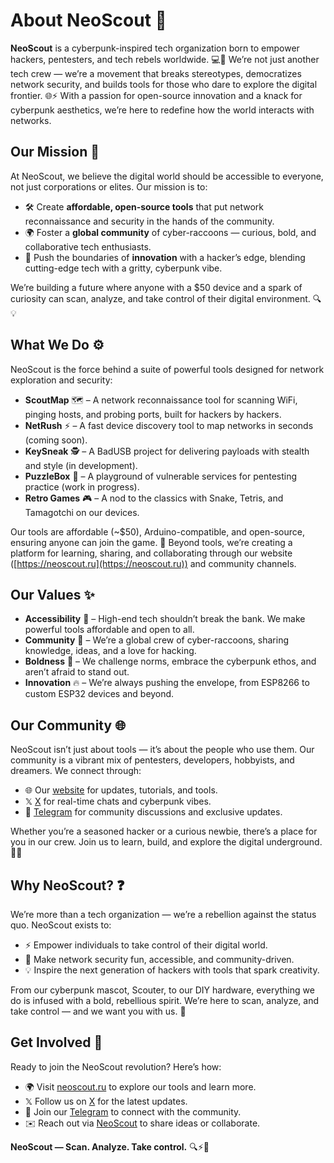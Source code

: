 # About NeoScout 🚀  

**NeoScout** is a cyberpunk-inspired tech organization born to empower hackers, pentesters, and tech rebels worldwide. 💻🔧 We’re not just another tech crew — we’re a movement that breaks stereotypes, democratizes network security, and builds tools for those who dare to explore the digital frontier. 🌐⚡ With a passion for open-source innovation and a knack for cyberpunk aesthetics, we’re here to redefine how the world interacts with networks.  

## Our Mission 🎯  

At NeoScout, we believe the digital world should be accessible to everyone, not just corporations or elites. Our mission is to:  
- 🛠️ Create **affordable, open-source tools** that put network reconnaissance and security in the hands of the community.  
- 🌍 Foster a **global community** of cyber-raccoons — curious, bold, and collaborative tech enthusiasts.  
- 🚀 Push the boundaries of **innovation** with a hacker’s edge, blending cutting-edge tech with a gritty, cyberpunk vibe.  

We’re building a future where anyone with a $50 device and a spark of curiosity can scan, analyze, and take control of their digital environment. 🔍💡  

## What We Do ⚙️  

NeoScout is the force behind a suite of powerful tools designed for network exploration and security:  
- **ScoutMap** 🗺️ – A network reconnaissance tool for scanning WiFi, pinging hosts, and probing ports, built for hackers by hackers.  
- **NetRush** ⚡ – A fast device discovery tool to map networks in seconds (coming soon).  
- **KeySneak** 🕵️ – A BadUSB project for delivering payloads with stealth and style (in development).  
- **PuzzleBox** 🧩 – A playground of vulnerable services for pentesting practice (work in progress).  
- **Retro Games** 🎮 – A nod to the classics with Snake, Tetris, and Tamagotchi on our devices.  

Our tools are affordable (~$50), Arduino-compatible, and open-source, ensuring anyone can join the game. 🎲 Beyond tools, we’re creating a platform for learning, sharing, and collaborating through our website ([https://neoscout.ru](https://neoscout.ru)) and community channels.  

## Our Values ✨  

- **Accessibility** 💸 – High-end tech shouldn’t break the bank. We make powerful tools affordable and open to all.  
- **Community** 🤝 – We’re a global crew of cyber-raccoons, sharing knowledge, ideas, and a love for hacking.  
- **Boldness** 🏴 – We challenge norms, embrace the cyberpunk ethos, and aren’t afraid to stand out.  
- **Innovation** 🔥 – We’re always pushing the envelope, from ESP8266 to custom ESP32 devices and beyond.  

## Our Community 🌐  

NeoScout isn’t just about tools — it’s about the people who use them. Our community is a vibrant mix of pentesters, developers, hobbyists, and dreamers. We connect through:  
- 🌐 Our [website](https://neoscout.ru) for updates, tutorials, and tools.  
- 𝕏 [X](https://x.com/neoscout_tech) for real-time chats and cyberpunk vibes.  
- 📲 [Telegram](https://t.me/the_neoscout) for community discussions and exclusive updates.  

Whether you’re a seasoned hacker or a curious newbie, there’s a place for you in our crew. Join us to learn, build, and explore the digital underground. 🏴‍☠️  

## Why NeoScout? ❓  

We’re more than a tech organization — we’re a rebellion against the status quo. NeoScout exists to:  
- ⚡ Empower individuals to take control of their digital world.  
- 🎲 Make network security fun, accessible, and community-driven.  
- 💡 Inspire the next generation of hackers with tools that spark creativity.  

From our cyberpunk mascot, Scouter, to our DIY hardware, everything we do is infused with a bold, rebellious spirit. We’re here to scan, analyze, and take control — and we want you with us. 🦾  

## Get Involved 🚀  

Ready to join the NeoScout revolution? Here’s how:  
- 🌍 Visit [neoscout.ru](https://neoscout.ru) to explore our tools and learn more.  
- 𝕏 Follow us on [X](https://x.com/neoscout_tech) for the latest updates.  
- 💬 Join our [Telegram](https://t.me/the_neoscout) to connect with the community.  
- ✉️ Reach out via [NeoScout](https://neoscout.ru) to share ideas or collaborate.  

**NeoScout — Scan. Analyze. Take control.** 🔍⚡🦾
